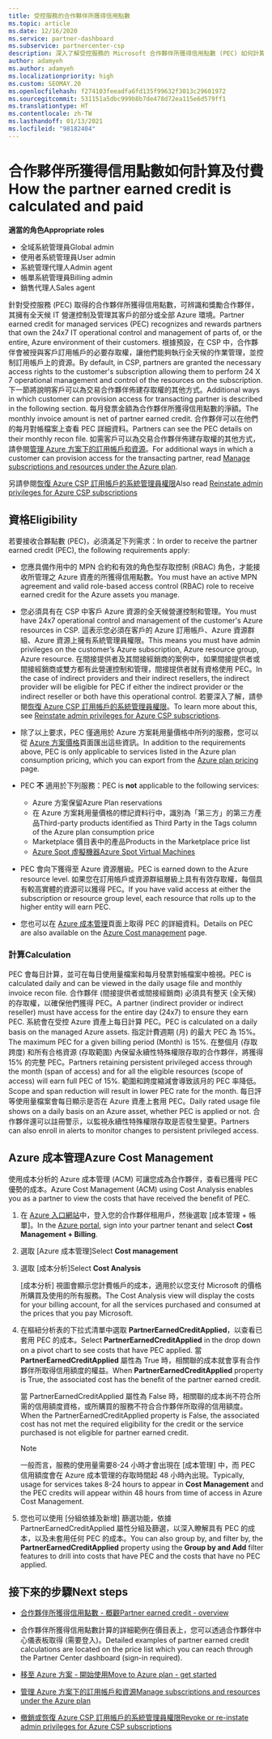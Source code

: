 ```yaml
---
title: 受控服務的合作夥伴所獲得信用點數
ms.topic: article
ms.date: 12/16/2020
ms.service: partner-dashboard
ms.subservice: partnercenter-csp
description: 深入了解受控服務的 Microsoft 合作夥伴所獲得信用點數 (PEC) 如何計算及支付，以及如何確保您符合資格。
author: adamyeh
ms.author: adamyeh
ms.localizationpriority: high
ms.custom: SEOMAY.20
ms.openlocfilehash: f274103feeadfa6fd135f99632f3013c29601972
ms.sourcegitcommit: 531151a5dbc999b8b7de478d72ea115e6d579ff1
ms.translationtype: HT
ms.contentlocale: zh-TW
ms.lasthandoff: 01/13/2021
ms.locfileid: "98182404"
---
```

# <a name="how-the-partner-earned-credit-is-calculated-and-paid"></a><span data-ttu-id="3871d-103">合作夥伴所獲得信用點數如何計算及付費</span><span class="sxs-lookup"><span data-stu-id="3871d-103">How the partner earned credit is calculated and paid</span></span>

<span data-ttu-id="3871d-104">**適當的角色**</span><span class="sxs-lookup"><span data-stu-id="3871d-104">**Appropriate roles**</span></span>

- <span data-ttu-id="3871d-105">全域系統管理員</span><span class="sxs-lookup"><span data-stu-id="3871d-105">Global admin</span></span>
- <span data-ttu-id="3871d-106">使用者系統管理員</span><span class="sxs-lookup"><span data-stu-id="3871d-106">User admin</span></span>
- <span data-ttu-id="3871d-107">系統管理代理人</span><span class="sxs-lookup"><span data-stu-id="3871d-107">Admin agent</span></span>
- <span data-ttu-id="3871d-108">帳單系統管理員</span><span class="sxs-lookup"><span data-stu-id="3871d-108">Billing admin</span></span>
- <span data-ttu-id="3871d-109">銷售代理人</span><span class="sxs-lookup"><span data-stu-id="3871d-109">Sales agent</span></span>

<span data-ttu-id="3871d-110">針對受控服務 (PEC) 取得的合作夥伴所獲得信用點數，可辨識和獎勵合作夥伴，其擁有全天候 IT 營運控制及管理其客戶的部分或全部 Azure 環境。</span><span class="sxs-lookup"><span data-stu-id="3871d-110">Partner earned credit for managed services (PEC) recognizes and rewards partners that own the 24x7 IT operational control and management of parts of, or the entire, Azure environment of their customers.</span></span> <span data-ttu-id="3871d-111">根據預設，在 CSP 中，合作夥伴會被授與客戶訂用帳戶的必要存取權，讓他們能夠執行全天候的作業管理，並控制訂用帳戶上的資源。</span><span class="sxs-lookup"><span data-stu-id="3871d-111">By default, in CSP, partners are granted the necessary access rights to the customer's subscription allowing them to perform 24 X 7 operational management and control of the resources on the subscription.</span></span> <span data-ttu-id="3871d-112">下一節將說明客戶可以為交易合作夥伴佈建存取權的其他方式。</span><span class="sxs-lookup"><span data-stu-id="3871d-112">Additional ways in which customer can provision access for transacting partner is described in the following section.</span></span> <span data-ttu-id="3871d-113">每月發票金額為合作夥伴所獲得信用點數的淨額。</span><span class="sxs-lookup"><span data-stu-id="3871d-113">The monthly invoice amount is net of partner earned credit.</span></span> <span data-ttu-id="3871d-114">合作夥伴可以在他們的每月對帳檔案上查看 PEC 詳細資料。</span><span class="sxs-lookup"><span data-stu-id="3871d-114">Partners can see the PEC details on their monthly recon file.</span></span> <span data-ttu-id="3871d-115">如需客戶可以為交易合作夥伴佈建存取權的其他方式，請參閱[管理 Azure 方案下的訂用帳戶和資源](azure-plan-manage.md)。</span><span class="sxs-lookup"><span data-stu-id="3871d-115">For additional ways in which a customer can provision access for the transacting partner, read [Manage subscriptions and resources under the Azure plan](azure-plan-manage.md).</span></span>

<span data-ttu-id="3871d-116">另請參閱[恢復 Azure CSP 訂用帳戶的系統管理員權限](revoke-reinstate-csp.md)</span><span class="sxs-lookup"><span data-stu-id="3871d-116">Also read [Reinstate admin privileges for Azure CSP subscriptions](revoke-reinstate-csp.md)</span></span>

## <a name="eligibility"></a><span data-ttu-id="3871d-117">資格</span><span class="sxs-lookup"><span data-stu-id="3871d-117">Eligibility</span></span>

<span data-ttu-id="3871d-118">若要接收合夥點數 (PEC)，必須滿足下列需求：</span><span class="sxs-lookup"><span data-stu-id="3871d-118">In order to receive the partner earned credit (PEC), the following requirements apply:</span></span> 

- <span data-ttu-id="3871d-119">您應具備作用中的 MPN 合約和有效的角色型存取控制 (RBAC) 角色，才能接收所管理之 Azure 資產的所獲得信用點數。</span><span class="sxs-lookup"><span data-stu-id="3871d-119">You must have an active MPN agreement and valid role-based access control (RBAC) role to receive earned credit for the Azure assets you manage.</span></span>

- <span data-ttu-id="3871d-120">您必須具有在 CSP 中客戶 Azure 資源的全天候營運控制和管理。</span><span class="sxs-lookup"><span data-stu-id="3871d-120">You must have 24x7 operational control and management of the customer's Azure resources in CSP.</span></span> <span data-ttu-id="3871d-121">這表示您必須在客戶的 Azure 訂用帳戶、Azure 資源群組、Azure 資源上擁有系統管理員權限。</span><span class="sxs-lookup"><span data-stu-id="3871d-121">This means you must have admin privileges on the customer’s Azure subscription, Azure resource group, Azure resource.</span></span> <span data-ttu-id="3871d-122">在間接提供者及其間接經銷商的案例中，如果間接提供者或間接經銷商或雙方都有此營運控制和管理，間接提供者就有資格使用 PEC。</span><span class="sxs-lookup"><span data-stu-id="3871d-122">In the case of indirect providers and their indirect resellers, the indirect provider will be eligible for PEC if either the indirect provider or the indirect reseller or both have this operational control.</span></span> <span data-ttu-id="3871d-123">若要深入了解，請參閱[恢復 Azure CSP 訂用帳戶的系統管理員權限](./revoke-reinstate-csp.md)。</span><span class="sxs-lookup"><span data-stu-id="3871d-123">To learn more about this, see [Reinstate admin privileges for Azure CSP subscriptions](./revoke-reinstate-csp.md).</span></span>

- <span data-ttu-id="3871d-124">除了以上要求，PEC 僅適用於 Azure 方案耗用量價格中所列的服務，您可以從 [Azure 方案價格](https://partner.microsoft.com/commerce/sales)頁面匯出這些資訊。</span><span class="sxs-lookup"><span data-stu-id="3871d-124">In addition to the requirements above, PEC is only applicable to services listed in the Azure plan consumption pricing, which you can export from the [Azure plan pricing](https://partner.microsoft.com/commerce/sales) page.</span></span>

- <span data-ttu-id="3871d-125">PEC **不** 適用於下列服務：</span><span class="sxs-lookup"><span data-stu-id="3871d-125">PEC is **not** applicable to the following services:</span></span>
    - <span data-ttu-id="3871d-126">Azure 方案保留</span><span class="sxs-lookup"><span data-stu-id="3871d-126">Azure Plan reservations</span></span>
    - <span data-ttu-id="3871d-127">在 Azure 方案耗用量價格的標記資料行中，識別為「第三方」的第三方產品</span><span class="sxs-lookup"><span data-stu-id="3871d-127">Third-party products identified as Third Party in the Tags column of the Azure plan consumption price</span></span>
    - <span data-ttu-id="3871d-128">Marketplace 價目表中的產品</span><span class="sxs-lookup"><span data-stu-id="3871d-128">Products in the Marketplace price list</span></span>
    - [<span data-ttu-id="3871d-129">Azure Spot 虛擬機器</span><span class="sxs-lookup"><span data-stu-id="3871d-129">Azure Spot Virtual Machines</span></span>](https://partner.microsoft.com/resources/collection/azure-spot-in-csp#/)

- <span data-ttu-id="3871d-130">PEC 會向下獲得至 Azure 資源層級。</span><span class="sxs-lookup"><span data-stu-id="3871d-130">PEC is earned down to the Azure resource level.</span></span> <span data-ttu-id="3871d-131">如果您在訂用帳戶或資源群組層級上具有有效存取權，每個具有較高實體的資源可以獲得 PEC。</span><span class="sxs-lookup"><span data-stu-id="3871d-131">If you have valid access at either the subscription or resource group level, each resource that rolls up to the higher entity will earn PEC.</span></span>

- <span data-ttu-id="3871d-132">您也可以在 [Azure 成本管理](/azure/cost-management-billing/costs/get-started-partners)頁面上取得 PEC 的詳細資料。</span><span class="sxs-lookup"><span data-stu-id="3871d-132">Details on PEC are also available on the [Azure Cost management](/azure/cost-management-billing/costs/get-started-partners) page.</span></span>

### <a name="calculation"></a><span data-ttu-id="3871d-133">計算</span><span class="sxs-lookup"><span data-stu-id="3871d-133">Calculation</span></span>

<span data-ttu-id="3871d-134">PEC 會每日計算，並可在每日使用量檔案和每月發票對帳檔案中檢視。</span><span class="sxs-lookup"><span data-stu-id="3871d-134">PEC is calculated daily and can be viewed in the daily usage file and monthly invoice recon file.</span></span> <span data-ttu-id="3871d-135">合作夥伴 (間接提供者或間接經銷商) 必須具有整天 (全天候) 的存取權，以確保他們獲得 PEC。</span><span class="sxs-lookup"><span data-stu-id="3871d-135">A partner (indirect provider or indirect reseller) must have access for the entire day (24x7) to ensure they earn PEC.</span></span> <span data-ttu-id="3871d-136">系統會在受控 Azure 資產上每日計算 PEC。</span><span class="sxs-lookup"><span data-stu-id="3871d-136">PEC is calculated on a daily basis on the managed Azure assets.</span></span> <span data-ttu-id="3871d-137">指定計費週期 (月) 的最大 PEC 為 15%。</span><span class="sxs-lookup"><span data-stu-id="3871d-137">The maximum PEC for a given billing period (Month) is 15%.</span></span> <span data-ttu-id="3871d-138">在整個月 (存取跨度) 和所有合格資源 (存取範圍) 內保留永續性特殊權限存取的合作夥伴，將獲得 15% 的完整 PEC。</span><span class="sxs-lookup"><span data-stu-id="3871d-138">Partners retaining persistent privileged access through the month (span of access) and for all the eligible resources (scope of access) will earn full PEC of 15%.</span></span> <span data-ttu-id="3871d-139">範圍和跨度縮減會導致該月的 PEC 率降低。</span><span class="sxs-lookup"><span data-stu-id="3871d-139">Scope and span reduction will result in lower PEC rate for the month.</span></span> <span data-ttu-id="3871d-140">每日評等使用量檔案會每日顯示是否在 Azure 資產上套用 PEC。</span><span class="sxs-lookup"><span data-stu-id="3871d-140">Daily rated usage file shows on a daily basis on an Azure asset, whether PEC is applied or not.</span></span> <span data-ttu-id="3871d-141">合作夥伴還可以註冊警示，以監視永續性特殊權限存取是否發生變更。</span><span class="sxs-lookup"><span data-stu-id="3871d-141">Partners can also enroll in alerts to monitor changes to persistent privileged access.</span></span>

## <a name="azure-cost-management"></a><span data-ttu-id="3871d-142">Azure 成本管理</span><span class="sxs-lookup"><span data-stu-id="3871d-142">Azure Cost Management</span></span>

<span data-ttu-id="3871d-143">使用成本分析的 Azure 成本管理 (ACM) 可讓您成為合作夥伴，查看已獲得 PEC 優勢的成本。</span><span class="sxs-lookup"><span data-stu-id="3871d-143">Azure Cost Management (ACM) using Cost Analysis enables you as a partner to view the costs that have received the benefit of PEC.</span></span>  

1. <span data-ttu-id="3871d-144">在 [Azure 入口網站](https://portal.azure.com)中，登入您的合作夥伴租用戶，然後選取 [成本管理 + 帳單]。</span><span class="sxs-lookup"><span data-stu-id="3871d-144">In the [Azure portal](https://portal.azure.com), sign into your partner tenant and select **Cost Management + Billing**.</span></span>

2. <span data-ttu-id="3871d-145">選取 [Azure 成本管理]</span><span class="sxs-lookup"><span data-stu-id="3871d-145">Select **Cost management**</span></span>

3. <span data-ttu-id="3871d-146">選取 [成本分析]</span><span class="sxs-lookup"><span data-stu-id="3871d-146">Select **Cost Analysis**</span></span>

   <span data-ttu-id="3871d-147">[成本分析] 視圖會顯示您計費帳戶的成本，適用於以您支付 Microsoft 的價格所購買及使用的所有服務。</span><span class="sxs-lookup"><span data-stu-id="3871d-147">The Cost Analysis view will display the costs for your billing account, for all the services purchased and consumed at the prices that you pay Microsoft.</span></span>

4. <span data-ttu-id="3871d-148">在樞紐分析表的下拉式清單中選取 **PartnerEarnedCreditApplied**，以查看已套用 PEC 的成本。</span><span class="sxs-lookup"><span data-stu-id="3871d-148">Select **PartnerEarnedCreditApplied** in the drop down on a pivot chart to see costs that have PEC applied.</span></span> <span data-ttu-id="3871d-149">當 **PartnerEarnedCreditApplied** 屬性為 True 時，相關聯的成本就會享有合作夥伴所取得信用額度的權益。</span><span class="sxs-lookup"><span data-stu-id="3871d-149">When **PartnerEarnedCreditApplied** property is True, the associated cost has the benefit of the partner earned credit.</span></span> 

   <span data-ttu-id="3871d-150">當 PartnerEarnedCreditApplied 屬性為 False 時，相關聯的成本尚不符合所需的信用額度資格，或所購買的服務不符合合作夥伴所取得的信用額度。</span><span class="sxs-lookup"><span data-stu-id="3871d-150">When the PartnerEarnedCreditApplied property is False, the associated cost has not met the required eligibility for the credit or the service purchased is not eligible for partner earned credit.</span></span>

   >[!NOTE] 
   ><span data-ttu-id="3871d-151">一般而言，服務的使用量需要8-24 小時才會出現在 [成本管理] 中，而 PEC 信用額度會在 Azure 成本管理的存取時間起 48 小時內出現。</span><span class="sxs-lookup"><span data-stu-id="3871d-151">Typically, usage for services takes 8-24 hours to appear in **Cost Management** and the PEC credits will appear within 48 hours from time of access in Azure Cost Management.</span></span>

5. <span data-ttu-id="3871d-152">您也可以使用 [分組依據及新增] 篩選功能，依據 PartnerEarnedCreditApplied 屬性分組及篩選，以深入瞭解具有 PEC 的成本，以及未套用任何 PEC 的成本。</span><span class="sxs-lookup"><span data-stu-id="3871d-152">You can also group by, and filter by, the **PartnerEarnedCreditApplied** property using the **Group by and Add** filter features to drill into costs that have PEC and the costs that have no PEC applied.</span></span>

## <a name="next-steps"></a><span data-ttu-id="3871d-153">接下來的步驟</span><span class="sxs-lookup"><span data-stu-id="3871d-153">Next steps</span></span>

- [<span data-ttu-id="3871d-154">合作夥伴所獲得信用點數 - 概觀</span><span class="sxs-lookup"><span data-stu-id="3871d-154">Partner earned credit - overview</span></span>](partner-earned-credit.md)

- <span data-ttu-id="3871d-155">合作夥伴所獲得信用點數計算的詳細範例在價目表上，您可以透過合作夥伴中心儀表板取得 (需要登入)。</span><span class="sxs-lookup"><span data-stu-id="3871d-155">Detailed examples of partner earned credit calculations are located on the price list which you can reach through the Partner Center dashboard (sign-in required).</span></span>

- [<span data-ttu-id="3871d-156">移至 Azure 方案 - 開始使用</span><span class="sxs-lookup"><span data-stu-id="3871d-156">Move to Azure plan - get started</span></span>](azure-plan-get-started.md)

- [<span data-ttu-id="3871d-157">管理 Azure 方案下的訂用帳戶和資源</span><span class="sxs-lookup"><span data-stu-id="3871d-157">Manage subscriptions and resources under the Azure plan</span></span>](azure-plan-manage.md)

- [<span data-ttu-id="3871d-158">撤銷或恢復 Azure CSP 訂用帳戶的系統管理員權限</span><span class="sxs-lookup"><span data-stu-id="3871d-158">Revoke or re-instate admin privileges for Azure CSP subscriptions</span></span>](revoke-reinstate-csp.md)